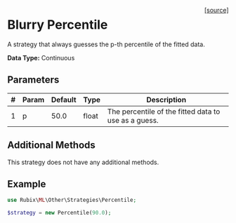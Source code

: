 <span style="float:right;"><a href="https://github.com/RubixML/RubixML/blob/master/src/Other/Strategies/Percentile.php">[source]</a></span>

# Blurry Percentile
A strategy that always guesses the p-th percentile of the fitted data.

**Data Type:** Continuous

## Parameters
| # | Param | Default | Type | Description |
|---|---|---|---|---|
| 1 | p | 50.0 | float | The percentile of the fitted data to use as a guess. |

## Additional Methods
This strategy does not have any additional methods.

## Example
```php
use Rubix\ML\Other\Strategies\Percentile;

$strategy = new Percentile(90.0);
```